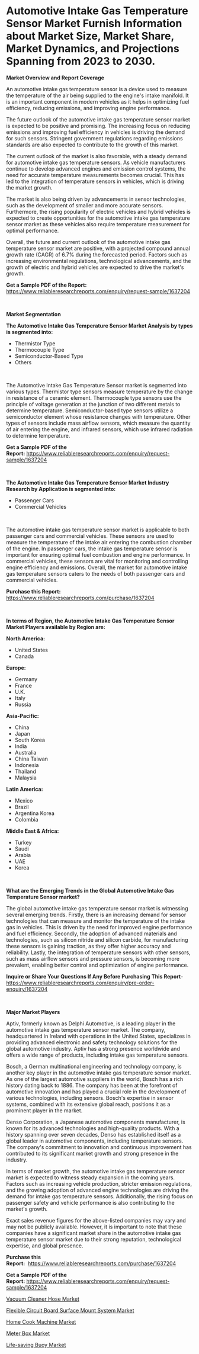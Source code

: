 <p><h1>Automotive Intake Gas Temperature Sensor Market Furnish Information about Market Size, Market Share, Market Dynamics, and Projections Spanning from 2023 to 2030.</h1></p><p><strong>Market Overview and Report Coverage</strong></p>
<p><p>An automotive intake gas temperature sensor is a device used to measure the temperature of the air being supplied to the engine's intake manifold. It is an important component in modern vehicles as it helps in optimizing fuel efficiency, reducing emissions, and improving engine performance.</p><p>The future outlook of the automotive intake gas temperature sensor market is expected to be positive and promising. The increasing focus on reducing emissions and improving fuel efficiency in vehicles is driving the demand for such sensors. Stringent government regulations regarding emissions standards are also expected to contribute to the growth of this market.</p><p>The current outlook of the market is also favorable, with a steady demand for automotive intake gas temperature sensors. As vehicle manufacturers continue to develop advanced engines and emission control systems, the need for accurate temperature measurements becomes crucial. This has led to the integration of temperature sensors in vehicles, which is driving the market growth.</p><p>The market is also being driven by advancements in sensor technologies, such as the development of smaller and more accurate sensors. Furthermore, the rising popularity of electric vehicles and hybrid vehicles is expected to create opportunities for the automotive intake gas temperature sensor market as these vehicles also require temperature measurement for optimal performance.</p><p>Overall, the future and current outlook of the automotive intake gas temperature sensor market are positive, with a projected compound annual growth rate (CAGR) of 6.7% during the forecasted period. Factors such as increasing environmental regulations, technological advancements, and the growth of electric and hybrid vehicles are expected to drive the market's growth.</p></p>
<p><strong>Get a Sample PDF of the Report:</strong> <a href="https://www.reliableresearchreports.com/enquiry/request-sample/1637204">https://www.reliableresearchreports.com/enquiry/request-sample/1637204</a></p>
<p>&nbsp;</p>
<p><strong>Market Segmentation</strong></p>
<p><strong>The Automotive Intake Gas Temperature Sensor Market Analysis by types is segmented into:</strong></p>
<p><ul><li>Thermistor Type</li><li>Thermocouple Type</li><li>Semiconductor-Based Type</li><li>Others</li></ul></p>
<p>&nbsp;</p>
<p><p>The Automotive Intake Gas Temperature Sensor market is segmented into various types. Thermistor type sensors measure temperature by the change in resistance of a ceramic element. Thermocouple type sensors use the principle of voltage generation at the junction of two different metals to determine temperature. Semiconductor-based type sensors utilize a semiconductor element whose resistance changes with temperature. Other types of sensors include mass airflow sensors, which measure the quantity of air entering the engine, and infrared sensors, which use infrared radiation to determine temperature.</p></p>
<p><strong>Get a Sample PDF of the Report:</strong>&nbsp;<a href="https://www.reliableresearchreports.com/enquiry/request-sample/1637204">https://www.reliableresearchreports.com/enquiry/request-sample/1637204</a></p>
<p>&nbsp;</p>
<p><strong>The Automotive Intake Gas Temperature Sensor Market Industry Research by Application is segmented into:</strong></p>
<p><ul><li>Passenger Cars</li><li>Commercial Vehicles</li></ul></p>
<p>&nbsp;</p>
<p><p>The automotive intake gas temperature sensor market is applicable to both passenger cars and commercial vehicles. These sensors are used to measure the temperature of the intake air entering the combustion chamber of the engine. In passenger cars, the intake gas temperature sensor is important for ensuring optimal fuel combustion and engine performance. In commercial vehicles, these sensors are vital for monitoring and controlling engine efficiency and emissions. Overall, the market for automotive intake gas temperature sensors caters to the needs of both passenger cars and commercial vehicles.</p></p>
<p><strong>Purchase this Report:</strong>&nbsp; <a href="https://www.reliableresearchreports.com/purchase/1637204">https://www.reliableresearchreports.com/purchase/1637204</a></p>
<p>&nbsp;</p>
<p><strong>In terms of Region, the Automotive Intake Gas Temperature Sensor Market Players available by Region are:</strong></p>
<p>
    <p> <strong> North America: </strong>
        <ul>
            <li>United States</li>
            <li>Canada</li>
        </ul>
        </p> 
    <p> <strong> Europe: </strong>
        <ul>
            <li>Germany</li>
            <li>France</li>
            <li>U.K.</li>
            <li>Italy</li>
            <li>Russia</li>
        </ul>
        </p> 
    <p> <strong> Asia-Pacific: </strong>
        <ul>
            <li>China</li>
            <li>Japan</li>
            <li>South Korea</li>
            <li>India</li>
            <li>Australia</li>
            <li>China Taiwan</li>
            <li>Indonesia</li>
            <li>Thailand</li>
            <li>Malaysia</li>
        </ul>
        </p> 
    <p> <strong> Latin America: </strong>
        <ul>
            <li>Mexico</li>
            <li>Brazil</li>
            <li>Argentina Korea</li>
            <li>Colombia</li>
        </ul>
        </p> 
    <p> <strong> Middle East & Africa: </strong>
        <ul>
            <li>Turkey</li>
            <li>Saudi</li>
            <li>Arabia</li>
            <li>UAE</li>
            <li>Korea</li>
        </ul>
    </p>
    </p>
<p>&nbsp;</p>
<p><strong>What are the Emerging Trends in the Global Automotive Intake Gas Temperature Sensor market?</strong></p>
<p><p>The global automotive intake gas temperature sensor market is witnessing several emerging trends. Firstly, there is an increasing demand for sensor technologies that can measure and monitor the temperature of the intake gas in vehicles. This is driven by the need for improved engine performance and fuel efficiency. Secondly, the adoption of advanced materials and technologies, such as silicon nitride and silicon carbide, for manufacturing these sensors is gaining traction, as they offer higher accuracy and reliability. Lastly, the integration of temperature sensors with other sensors, such as mass airflow sensors and pressure sensors, is becoming more prevalent, enabling better control and optimization of engine performance.</p></p>
<p><strong>Inquire or Share Your Questions If Any Before Purchasing This Report</strong>- <a href="https://www.reliableresearchreports.com/enquiry/pre-order-enquiry/1637204">https://www.reliableresearchreports.com/enquiry/pre-order-enquiry/1637204</a></p>
<p>&nbsp;</p>
<p><strong>Major Market Players</strong></p>
<p><p>Aptiv, formerly known as Delphi Automotive, is a leading player in the automotive intake gas temperature sensor market. The company, headquartered in Ireland with operations in the United States, specializes in providing advanced electronic and safety technology solutions for the global automotive industry. Aptiv has a strong presence worldwide and offers a wide range of products, including intake gas temperature sensors.</p><p>Bosch, a German multinational engineering and technology company, is another key player in the automotive intake gas temperature sensor market. As one of the largest automotive suppliers in the world, Bosch has a rich history dating back to 1886. The company has been at the forefront of automotive innovation and has played a crucial role in the development of various technologies, including sensors. Bosch's expertise in sensor systems, combined with its extensive global reach, positions it as a prominent player in the market.</p><p>Denso Corporation, a Japanese automotive components manufacturer, is known for its advanced technologies and high-quality products. With a history spanning over seven decades, Denso has established itself as a global leader in automotive components, including temperature sensors. The company's commitment to innovation and continuous improvement has contributed to its significant market growth and strong presence in the industry.</p><p>In terms of market growth, the automotive intake gas temperature sensor market is expected to witness steady expansion in the coming years. Factors such as increasing vehicle production, stricter emission regulations, and the growing adoption of advanced engine technologies are driving the demand for intake gas temperature sensors. Additionally, the rising focus on passenger safety and vehicle performance is also contributing to the market's growth.</p><p>Exact sales revenue figures for the above-listed companies may vary and may not be publicly available. However, it is important to note that these companies have a significant market share in the automotive intake gas temperature sensor market due to their strong reputation, technological expertise, and global presence.</p></p>
<p><strong>Purchase this Report:</strong>&nbsp;&nbsp;<a href="https://www.reliableresearchreports.com/purchase/1637204">https://www.reliableresearchreports.com/purchase/1637204</a></p>
<p></p>
<p><strong>Get a Sample PDF of the Report:</strong>&nbsp;<a href="https://www.reliableresearchreports.com/enquiry/request-sample/1637204">https://www.reliableresearchreports.com/enquiry/request-sample/1637204</a></p>
<p><p><a href="https://medium.com/@isaiasmarks/vacuum-cleaner-hose-market-size-growth-forecast-2023-2030-e2dbd6e9b006">Vacuum Cleaner Hose Market</a></p><p><a href="https://www.linkedin.com/pulse/flexible-circuit-board-surface-mount-system-market-research-cm08f/">Flexible Circuit Board Surface Mount System Market</a></p><p><a href="https://www.linkedin.com/pulse/home-cook-machine-market-size-share-global-analysis-report-gdzke/">Home Cook Machine Market</a></p><p><a href="https://medium.com/@subhamgillrp23/meter-box-market-size-growth-forecast-2023-2030-6c569576d733">Meter Box Market</a></p><p><a href="https://www.linkedin.com/pulse/life-saving-buoy-market-size-2023-2030-global-industrial-jm3ee/">Life-saving Buoy Market</a></p></p>